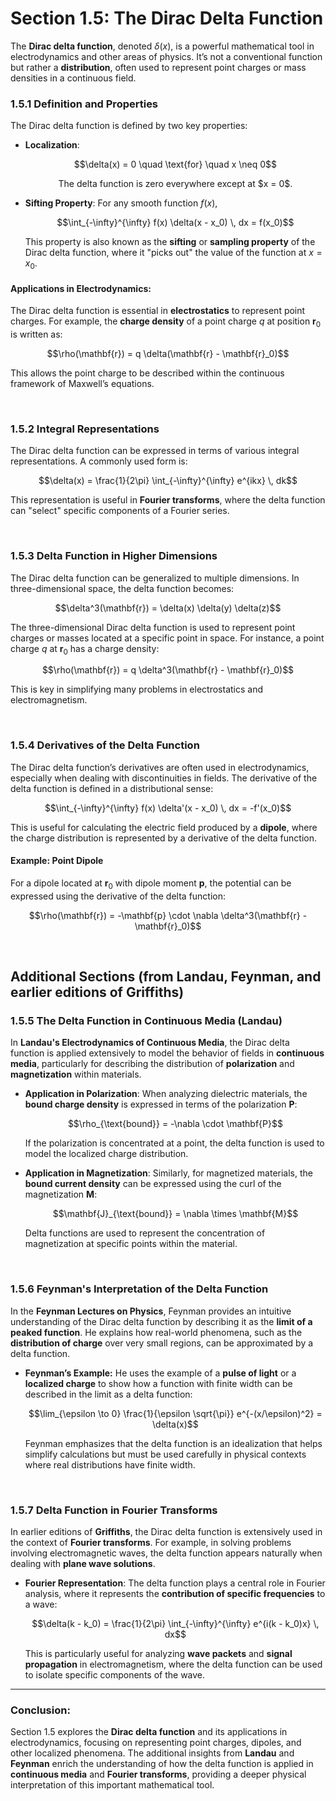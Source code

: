 # Section 1.5: The Dirac Delta Function

The **Dirac delta function**, denoted $\delta(x)$, is a powerful mathematical tool in electrodynamics and other areas of physics. It’s not a conventional function but rather a **distribution**, often used to represent point charges or mass densities in a continuous field.

### 1.5.1 Definition and Properties

The Dirac delta function is defined by two key properties:

- **Localization**:
  <p align="center">
  $$\delta(x) = 0 \quad \text{for} \quad x \neq 0$$
  </p>
  <p align="center">
  The delta function is zero everywhere except at $x = 0$.
  </p>
  
- **Sifting Property**:
  For any smooth function $f(x)$,

  <p align="center">
  $$\int_{-\infty}^{\infty} f(x) \delta(x - x_0) \, dx = f(x_0)$$
  </p>
  
  This property is also known as the **sifting** or **sampling property** of the Dirac delta function, where it "picks out" the value of the function at $x = x_0$.

#### Applications in Electrodynamics:
The Dirac delta function is essential in **electrostatics** to represent point charges. For example, the **charge density** of a point charge $q$ at position $\mathbf{r}_0$ is written as:

<p align="center">
$$\rho(\mathbf{r}) = q \delta(\mathbf{r} - \mathbf{r}_0)$$
</p>

This allows the point charge to be described within the continuous framework of Maxwell’s equations.

<br>

### 1.5.2 Integral Representations

The Dirac delta function can be expressed in terms of various integral representations. A commonly used form is:

<p align="center">
$$\delta(x) = \frac{1}{2\pi} \int_{-\infty}^{\infty} e^{ikx} \, dk$$
</p>

This representation is useful in **Fourier transforms**, where the delta function can "select" specific components of a Fourier series.

<br>

### 1.5.3 Delta Function in Higher Dimensions

The Dirac delta function can be generalized to multiple dimensions. In three-dimensional space, the delta function becomes:

<p align="center">
$$\delta^3(\mathbf{r}) = \delta(x) \delta(y) \delta(z)$$
</p>

The three-dimensional Dirac delta function is used to represent point charges or masses located at a specific point in space. For instance, a point charge $q$ at $\mathbf{r}_0$ has a charge density:

<p align="center">
$$\rho(\mathbf{r}) = q \delta^3(\mathbf{r} - \mathbf{r}_0)$$
</p>

This is key in simplifying many problems in electrostatics and electromagnetism.

<br>

### 1.5.4 Derivatives of the Delta Function

The Dirac delta function’s derivatives are often used in electrodynamics, especially when dealing with discontinuities in fields. The derivative of the delta function is defined in a distributional sense:

<p align="center">
$$\int_{-\infty}^{\infty} f(x) \delta'(x - x_0) \, dx = -f'(x_0)$$
</p>

This is useful for calculating the electric field produced by a **dipole**, where the charge distribution is represented by a derivative of the delta function.

#### Example: Point Dipole
For a dipole located at $\mathbf{r}_0$ with dipole moment $\mathbf{p}$, the potential can be expressed using the derivative of the delta function:

<p align="center">
$$\rho(\mathbf{r}) = -\mathbf{p} \cdot \nabla \delta^3(\mathbf{r} - \mathbf{r}_0)$$
</p>
<br>

## **Additional Sections (from Landau, Feynman, and earlier editions of Griffiths)**

### 1.5.5 The Delta Function in Continuous Media (Landau)

In **Landau's Electrodynamics of Continuous Media**, the Dirac delta function is applied extensively to model the behavior of fields in **continuous media**, particularly for describing the distribution of **polarization** and **magnetization** within materials.

- **Application in Polarization**:
  When analyzing dielectric materials, the **bound charge density** is expressed in terms of the polarization $\mathbf{P}$:

  <p align="center">
  $$\rho_{\text{bound}} = -\nabla \cdot \mathbf{P}$$
  </p>
  
  If the polarization is concentrated at a point, the delta function is used to model the localized charge distribution.

- **Application in Magnetization**:
  Similarly, for magnetized materials, the **bound current density** can be expressed using the curl of the magnetization $\mathbf{M}$:

  <p align="center">
  $$\mathbf{J}_{\text{bound}} = \nabla \times \mathbf{M}$$
  </p>
  
  Delta functions are used to represent the concentration of magnetization at specific points within the material.

<br>

### 1.5.6 Feynman's Interpretation of the Delta Function

In the **Feynman Lectures on Physics**, Feynman provides an intuitive understanding of the Dirac delta function by describing it as the **limit of a peaked function**. He explains how real-world phenomena, such as the **distribution of charge** over very small regions, can be approximated by a delta function.

- **Feynman’s Example:**
  He uses the example of a **pulse of light** or a **localized charge** to show how a function with finite width can be described in the limit as a delta function:

  <p align="center">
  $$\lim_{\epsilon \to 0} \frac{1}{\epsilon \sqrt{\pi}} e^{-(x/\epsilon)^2} = \delta(x)$$
  </p>

  Feynman emphasizes that the delta function is an idealization that helps simplify calculations but must be used carefully in physical contexts where real distributions have finite width.

<br>

### 1.5.7 Delta Function in Fourier Transforms

In earlier editions of **Griffiths**, the Dirac delta function is extensively used in the context of **Fourier transforms**. For example, in solving problems involving electromagnetic waves, the delta function appears naturally when dealing with **plane wave solutions**.

- **Fourier Representation**:
  The delta function plays a central role in Fourier analysis, where it represents the **contribution of specific frequencies** to a wave:

  <p align="center">
  $$\delta(k - k_0) = \frac{1}{2\pi} \int_{-\infty}^{\infty} e^{i(k - k_0)x} \, dx$$
  </p>
  
  This is particularly useful for analyzing **wave packets** and **signal propagation** in electromagnetism, where the delta function can be used to isolate specific components of the wave.

---

### Conclusion:

Section 1.5 explores the **Dirac delta function** and its applications in electrodynamics, focusing on representing point charges, dipoles, and other localized phenomena. The additional insights from **Landau** and **Feynman** enrich the understanding of how the delta function is applied in **continuous media** and **Fourier transforms**, providing a deeper physical interpretation of this important mathematical tool.
